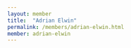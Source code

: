 ```yaml
---
layout: member
title:  "Adrian Elwin"
permalink: /members/adrian-elwin.html
member: adrian-elwin
---
```

